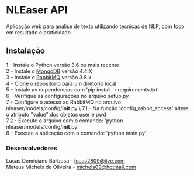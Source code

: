 # NLEaser API

Aplicação web para analise de texto utilizando tecnicas de NLP, com foco em resultado e praticidade.

## Instalação

1 - Instale o Python versão 3.6 ou mais recente \
2 - Instale o [MongoDB](https://www.mongodb.com/try/download/community) versão 4.4.X \
3 - Instale o [RabbitMQ](https://www.rabbitmq.com/download.html) versão 3.8.x \
4 - Clone o repositório para um diretorio local \
5 - Instale as dependencias com 'pip install -r requirements.txt' \
6 - Verifique as configurações no arquivo setup.py \
7 - Configure o acesso ao RabbitMQ no arquivo nleaser/models/config/__init__.py \ 
  7.1 - Na função 'config_rabbit_access' altere o atributo "value" dos objetos user e pwd \
  7.2 - Execute o arquivo com o comando: 'python nleaser/models/config/__init__.py' \
8 - Execute a aplicação com o comando: 'python main.py'

### Desenvolvedores

Lucas Domiciano Barbosa - lucas2809@live.com \
Mateus Michels de Oliveira - michels09@hotmail.com
